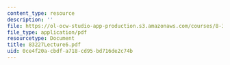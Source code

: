 ```yaml
---
content_type: resource
description: ''
file: https://ol-ocw-studio-app-production.s3.amazonaws.com/courses/8-322-quantum-theory-ii-spring-2003/0ce4f20acbdfa718cd95bd716de2c74b_83227Lecture6.pdf
file_type: application/pdf
resourcetype: Document
title: 83227Lecture6.pdf
uid: 0ce4f20a-cbdf-a718-cd95-bd716de2c74b
---
```

